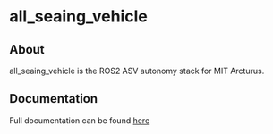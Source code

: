 # all\_seaing\_vehicle

## About

all_seaing_vehicle is the ROS2 ASV autonomy stack for MIT Arcturus.

## Documentation

Full documentation can be found [here](https://github.com/ArcturusNavigation/all_seaing_vehicle/wiki)
